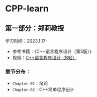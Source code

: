 # CPP-learn
## 第一部分：郑莉教授
学习时间：2023.1.17-
- 参考书籍：《C++语言程序设计（第5版）》
- 视频：[C++语言程序设计（B站）](https://www.bilibili.com/video/BV1UQ4y167Z7)
### 章节分布：
- `Chapter-01`：绪论
- `Chapter-02`：C++简单程序设计